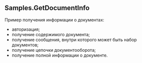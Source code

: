 ## Samples.GetDocumentInfo

Пример получения информации о документах:
 
* авторизация;
* получение содержимого документа;
* получение сообщения, внутри которого может быть набор документов;
* получение цепочки документооборота;
* получение полной информации о документе.